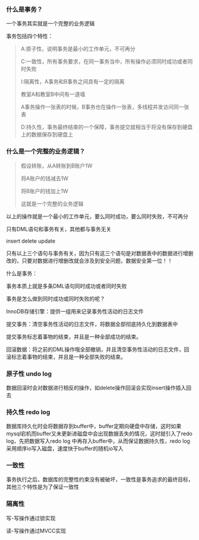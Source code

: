 ### 什么是事务？

一个事务其实就是一个完整的业务逻辑

事务包括四个特性：

> A:原子性，说明事务是最小的工作单元，不可再分
>
> C:一致性，所有事务要求，在同一事务当中，所有操作必须同时成功或者同时失败
>
> I:隔离性，A事务和B事务之间具有一定的隔离
>
> 教室A和教室B中间有一道墙
>
> A事务操作一张表的时候，B事务也在操作一张表，多线程并发访问同一张表
>
> D:持久性，事务最终结束的一个保障，事务提交就相当于将没有保存到硬盘上的数据保存到硬盘上

### 什么是一个完整的业务逻辑？

> 假设转账，从A转账到B账户1W
>
> 将A账户的钱减去1W
>
> 将B账户的钱加上1W
>
> 这就是一个完整的业务逻辑

以上的操作就是一个最小的工作单元，要么同时成功，要么同时失败，不可再分



只有DML语句和事务有关，其他都与事务无关

insert   delete    update

只有以上三个语句与事务有关，因为只有这三个语句是对数据表中的数据进行增删改的，只要对数据进行增删改就会涉及到安全问题，数据安全第一位！！



什么是事务：

事务本质上就是多条DML语句同时成功或者同时失败



事务是怎么做到同时成功或同时失败的呢？

InnoDB存储引擎：提供一组用来记录事务性活动的日志文件

提交事务：清空事务性活动的日志文件，将数据全部彻底持久化到数据表中

提交事务标志着事物的结束，并且是一种全部成功的结束。

回滚数据：将之前的DML操作哦全部撤销，并且清空事务性活动的日志文件，回滚标志着事物的结束，并且是一种全部失败的结束。



### 原子性  undo log

数据回滚时会对数据进行相反的操作，如delete操作回滚会实现insert操作插入回去

### 持久性 redo log

数据库持久化时会将数据存到buffer中，buffer定期向硬盘中存储，这时如果mysql宕机而buffer又未更新进磁盘中会出现数据丢失的情况，这时就引入了redo log，先把数据写入redo log 中再存入buffer中，从而保证数据持久性，redo log采用顺序io写入磁盘，速度快于buffer的随机io写入

### 一致性

事务执行之后，数据库的完整性约束没有被破坏，一致性是事务追求的最终目标，其他三个特性是为了保证一致性

### 隔离性

写-写操作通过锁实现

读-写操作通过MVCC实现